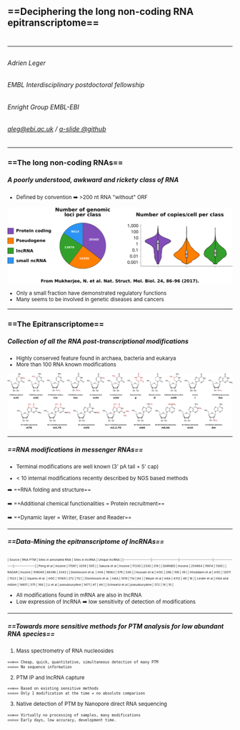 <!-- $theme: gaia -->
<!-- $size: 16:9 -->

<!-- template: invert -->

## ==Deciphering the long non-coding RNA epitranscriptome==

# <hr>

###### Adrien Leger
###### EMBL Interdisciplinary postdoctoral fellowship 
###### Enright Group EMBL-EBI
###### aleg@ebi.ac.uk / [a-slide @github](https://github.com/a-slide)

---
<!-- page_number: true -->
<!-- template: default -->

### ==The long non-coding RNAs==
##### A poorly understood, awkward and rickety class of RNA

<small>

* Defined by convention :arrow_right: >200 nt RNA "without" ORF

![center 80%](images/lncRNA_data.svg)

* Only a small fraction have demonstrated regulatory functions
* Many seems to be involved in genetic diseases and cancers

</small>


---
<!-- template: default -->

### ==The Epitranscriptome==
##### Collection of all the RNA post-transcriptional modifications

<small>

* Highly conserved feature found in archaea, bacteria and eukarya
* More than 100 RNA known modifications

![](images/Common_nucleosides.svg)

</small> 



---

<!-- template: default -->

##### ==RNA modifications in messenger RNAs==
<small>

* Terminal modifications are well known (3' pA tail + 5' cap)


* < 10 internal modifications recently described by NGS based methods

:arrow_right: ==RNA folding and structure==

:arrow_right: ==Additional chemical functionalities = Protein recruitment== 

:arrow_right: ==Dynamic layer = Writer, Eraser and Reader==

</small>

---

<!-- template: invert -->

##### ==Data-Mining the epitranscriptome of lncRNAs==
<small>


<small><small><small>
| Source             | RNA PTM           | Sites in annotated RNA | Sites in lncRNA | Unique lncRNA |
|--------------------|-------------------|------------------------|-----------------|---------------|
| Peng et al         | Inosine           | 17081                  | 3259            | 505           |
| Sakurai et al      | Inosine           | 17230                  | 2330            | 319           |
| DARNED             | Inosine           | 254964                 | 19814           | 1300          |
| RADAR              | Inosine           | 918049                 | 68396           | 3343          |
| Dominissini et al. | m1A               | 19063                  | 578             | 338           |
| Hussain et al      | m5C               | 296                    | 106             | 39            |
| Khoddami et al     | m5C               | 12011                  | 1523            | 36            |
| Squires et al.     | m5C               | 10169                  | 272             | 112           |
| Dominissini et al. | m6A               | 1019                   | 114             | 84            |
| Meyer et al        | m6A               | 4312                   | 48              | 16            |
| Linder et al       | m6A and m6Am      | 14851                  | 375             | 168           |
| Li et al           | pseudourydine | 1471                   | 47              | 44            |
| Schwartz et al     | pseudourydine | 372                    | 14              | 10            |
</small></small></small>

* All modifications found in mRNA are also in lncRNA
* Low expression of lncRNA :arrow_right: low sensitivity of detection  of modifications

</small>

---
<!-- template: invert -->

##### ==Towards more sensitive methods for PTM analysis for low abundant RNA species==

<small>

1. Mass spectrometry of RNA nucleosides
<small>

	==⊕== Cheap, quick, quantitative, simultaneous detection of many PTM
	==⊝== No sequence information

</small>

2. PTM IP and lncRNA capture
<small>

	==⊕== Based on existing sensitive methods
	==⊝== Only 1 modification at the time + no absolute comparison

</small>

3. Native detection of PTM by Nanopore direct RNA sequencing    
<small>

	==⊕== Virtually no processing of samples, many modifications 
	==⊝== Early days, low accuracy, development time.

</small>
</small>

